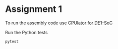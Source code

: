 # Assignment 1
To run the assembly code use [CPUlator for DE1-SoC](https://cpulator.01xz.net/?sys=arm-de1soc)

Run the Python tests
```bash
pytest
```
